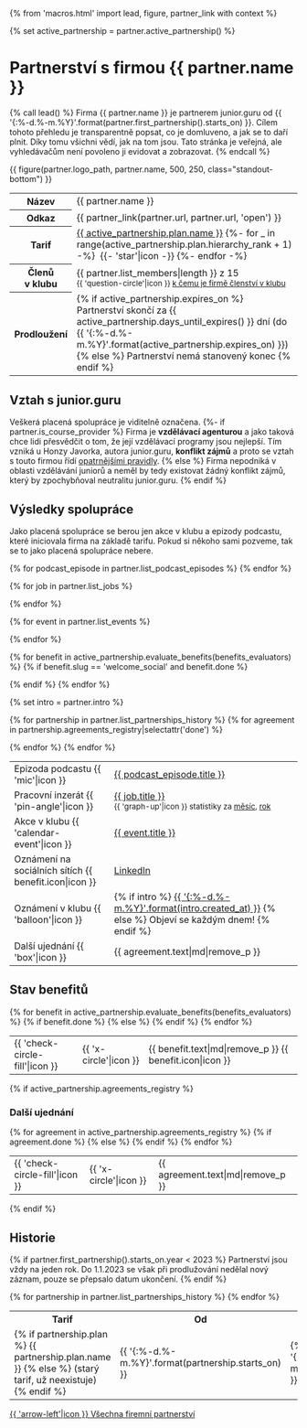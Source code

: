 {% from 'macros.html' import lead, figure, partner_link with context %}

{% set active_partnership = partner.active_partnership() %}


# Partnerství s firmou {{ partner.name }}

{% call lead() %}
  Firma {{ partner.name }} je partnerem junior.guru od {{ '{:%-d.%-m.%Y}'.format(partner.first_partnership().starts_on) }}.
  Cílem tohoto přehledu je transparentně popsat, co je domluveno, a jak se to daří plnit.
  Díky tomu všichni vědí, jak na tom jsou. Tato stránka je veřejná, ale vyhledávačům není povoleno ji evidovat a zobrazovat.
{% endcall %}

{{ figure(partner.logo_path, partner.name, 500, 250, class="standout-bottom") }}

<div class="table-responsive"><table class="table">
  <tr>
    <th>Název</th>
    <td>{{ partner.name }}</td>
  </tr>
  <tr>
    <th>Odkaz</th>
    <td>{{ partner_link(partner.url, partner.url, 'open') }}</td>
  </tr>
  <tr>
    <th>Tarif</th>
    <td>
      <a href="{{ pages|docs_url('pricing.md')|url }}">{{ active_partnership.plan.name }}</a>
      {%- for _ in range(active_partnership.plan.hierarchy_rank + 1) -%}
        &nbsp;{{- 'star'|icon -}}
      {%- endfor -%}
    </td>
  </tr>
  <tr>
    <th>Členů v klubu</th>
    <td>
      {{ partner.list_members|length }} z 15<br>
      <small>{{ 'question-circle'|icon }} <a href="{{ pages|docs_url('faq.md')|url }}#firmy-klub">k čemu je firmě členství v klubu</a></small>
    </td>
  </tr>
  <tr>
    <th>Prodloužení</th>
    <td>
      {% if active_partnership.expires_on %}
        Partnerství skončí za {{ active_partnership.days_until_expires() }} dní
        (do {{ '{:%-d.%-m.%Y}'.format(active_partnership.expires_on) }})
      {% else %}
        Partnerství nemá stanovený konec
      {% endif %}
    </td>
  </tr>
</table></div>


## Vztah s junior.guru

Veškerá placená spolupráce je viditelně označena.
{%- if partner.is_course_provider %}
Firma je **vzdělávací agenturou** a jako taková chce lidi přesvědčit o tom, že její vzdělávací programy jsou nejlepší.
Tím vzniká u Honzy Javorka, autora junior.guru, **konflikt zájmů** a proto se vztah s touto firmou řídí [opatrnějšími pravidly](../faq.md#vzdelavaci-agentury).
{% else %}
Firma nepodniká v oblasti vzdělávání juniorů a neměl by tedy existovat žádný konflikt zájmů, který by zpochybňoval neutralitu junior.guru.
{% endif %}

## Výsledky spolupráce

Jako placená spolupráce se berou jen akce v klubu a epizody podcastu, které iniciovala firma na základě tarifu. Pokud si někoho sami pozveme, tak se to jako placená spolupráce nebere.

<div class="table-responsive"><table class="table">
  {% for podcast_episode in partner.list_podcast_episodes %}
  <tr>
    <td>Epizoda podcastu {{ 'mic'|icon }}</td>
    <td><a href="{{ podcast_episode.url }}">{{ podcast_episode.title }}</a></td>
  </tr>
  {% endfor %}

  {% for job in partner.list_jobs %}
  <tr>
    <td>Pracovní inzerát {{ 'pin-angle'|icon }}</td>
    <td>
      <a href="{{ job.url }}">{{ job.title }}</a><br>
      <small>
        {{ 'graph-up'|icon }} statistiky za
        <a href="{{ job.submitted_job.analytics_url(30) }}" target="_blank" rel="noopener">měsíc</a>,
        <a href="{{ job.submitted_job.analytics_url(365) }}" target="_blank" rel="noopener">rok</a>
      </small>
    </td>
  </tr>
  {% endfor %}

  {% for event in partner.list_events %}
  <tr>
    <td>Akce v klubu {{ 'calendar-event'|icon }}</td>
    <td><a href="{{ event.url }}">{{ event.title }}</a></td>
  </tr>
  {% endfor %}

  {% for benefit in active_partnership.evaluate_benefits(benefits_evaluators) %}
  {% if benefit.slug == 'welcome_social' and benefit.done %}
  <tr>
    <td>Oznámení na sociálních sítích {{ benefit.icon|icon }}</td>
    <td>
      <a href="{{ benefit.done }}">LinkedIn</a>
    </td>
  </tr>
  {% endif %}
  {% endfor %}

  {% set intro = partner.intro %}
  <tr>
    <td>Oznámení v klubu {{ 'balloon'|icon }}</td>
    <td>
      {% if intro %}
        <a href="{{ intro.url }}">{{ '{:%-d.%-m.%Y}'.format(intro.created_at) }}</a>
      {% else %}
        Objeví se každým dnem!
      {% endif %}
    </td>
  </tr>

  {% for partnership in partner.list_partnerships_history %}
    {% for agreement in partnership.agreements_registry|selectattr('done') %}
    <tr>
      <td>Další ujednání {{ 'box'|icon }}</td>
      <td>
        {{ agreement.text|md|remove_p }}
      </td>
    </tr>
    {% endfor %}
  {% endfor %}
</table></div>

## Stav benefitů

<div class="table-responsive"><table class="table">
{% for benefit in active_partnership.evaluate_benefits(benefits_evaluators) %}
<tr>
  {% if benefit.done %}
    <td class="text-success">{{ 'check-circle-fill'|icon }}</td>
  {% else %}
    <td class="text-danger">{{ 'x-circle'|icon }}</td>
  {% endif %}
  <td>
    {{ benefit.text|md|remove_p }}
    {{ benefit.icon|icon }}
  </td>
</tr>
{% endfor %}
</table></div>

{% if active_partnership.agreements_registry %}
### Další ujednání

<div class="table-responsive"><table class="table">
{% for agreement in active_partnership.agreements_registry %}
<tr>
  {% if agreement.done %}
    <td class="text-success">{{ 'check-circle-fill'|icon }}</td>
  {% else %}
    <td class="text-danger">{{ 'x-circle'|icon }}</td>
  {% endif %}
  <td>
    {{ agreement.text|md|remove_p }}
  </td>
</tr>
{% endfor %}
</table></div>
{% endif %}

## Historie

{% if partner.first_partnership().starts_on.year < 2023 %}
Partnerství jsou vždy na jeden rok. Do 1.1.2023 se však při prodlužování nedělal nový záznam, pouze se přepsalo datum ukončení.
{% endif %}

<div class="table-responsive"><table class="table">
  <tr>
    <th>Tarif</th>
    <th>Od</th>
    <th>Do</th>
  </tr>
{% for partnership in partner.list_partnerships_history %}
  <tr>
    <td>
      {% if partnership.plan %}
        {{ partnership.plan.name }}
      {% else %}
        (starý tarif, už neexistuje)
      {% endif %}
    </td>
    <td>{{ '{:%-d.%-m.%Y}'.format(partnership.starts_on) }}</td>
    <td>
      {% if partnership.expires_on %}
        {{ '{:%-d.%-m.%Y}'.format(partnership.expires_on) }}
      {% else %}
        ?
      {% endif %}
    </td>
  </tr>
{% endfor %}
</table></div>

<div class="pagination">
  <div class="pagination-control">
    <a href="{{ pages|docs_url('open.md')|url }}#firemni-partnerstvi" class="pagination-button">
      {{ 'arrow-left'|icon }}
      Všechna firemní partnerství
    </a>
  </div>
</div>
